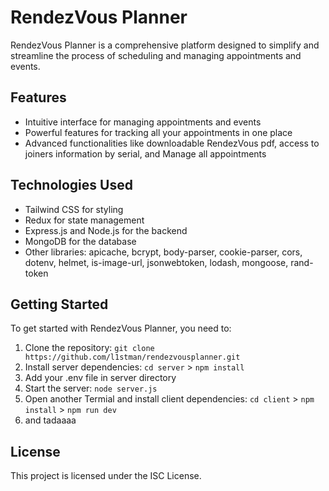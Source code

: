 # RendezVous Planner

RendezVous Planner is a comprehensive platform designed to simplify and streamline the process of scheduling and managing appointments and events. 

## Features

- Intuitive interface for managing appointments and events
- Powerful features for tracking all your appointments in one place
- Advanced functionalities like downloadable RendezVous pdf, access to joiners information by serial, and Manage all appointments

## Technologies Used

- Tailwind CSS for styling
- Redux for state management
- Express.js and Node.js for the backend
- MongoDB for the database
- Other libraries: apicache, bcrypt, body-parser, cookie-parser, cors, dotenv, helmet, is-image-url, jsonwebtoken, lodash, mongoose, rand-token

## Getting Started

To get started with RendezVous Planner, you need to:

1. Clone the repository: `git clone https://github.com/l1stman/rendezvousplanner.git`
2. Install server dependencies: `cd server` > `npm install`
3. Add your .env file in server directory
4. Start the server: `node server.js`
5. Open another Termial and install client dependencies: `cd client` > `npm install` > `npm run dev`
6. and tadaaaa

## License

This project is licensed under the ISC License.
